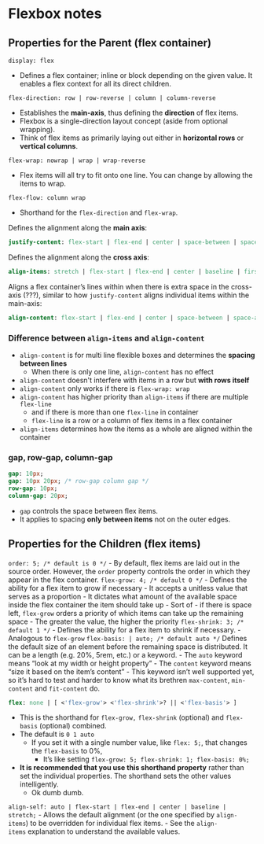 # Flexbox notes

## Properties for the Parent (flex container)

`display: flex`

-   Defines a flex container; inline or block depending on the given value. It enables a flex context for all its direct children.

`flex-direction: row | row-reverse | column | column-reverse`

-   Establishes the **main-axis**, thus defining the **direction** of flex items.
-   Flexbox is a single-direction layout concept (aside from optional wrapping).
-   Think of flex items as primarily laying out either in **horizontal rows** or **vertical columns**.

`flex-wrap: nowrap | wrap | wrap-reverse`

-   Flex items will all try to fit onto one line. You can change by allowing the items to wrap.

`flex-flow: column wrap`

-   Shorthand for the `flex-direction` and `flex-wrap`.

Defines the alignment along the **main axis**:

```sass
justify-content: flex-start | flex-end | center | space-between | space-around | space-evenly | start | end | left | right
```

Defines the alignment along the **cross axis**:

```sass
align-items: stretch | flex-start | flex-end | center | baseline | first baseline | last baseline | start | end | self-start | self-end + ... safe | unsafe
```

Aligns a flex container’s lines within when there is extra space in the cross-axis (???), similar to how `justify-content` aligns individual items within the main-axis:

```sass
align-content: flex-start | flex-end | center | space-between | space-around | space-evenly | stretch | start | end | baseline | first baseline | last baseline + ... safe | unsafe;
```

### Difference between `align-items` and `align-content`

-   `align-content` is for multi line flexible boxes and determines the **spacing between lines**
    -   When there is only one line, `align-content` has no effect
-   `align-content` doesn't interfere with items in a row but **with rows itself**
-   `align-content` only works if there is `flex-wrap: wrap`
-   `align-content` has higher priority than `align-items` if there are multiple `flex-line`
    -   and if there is more than one `flex-line` in container
    -   `flex-line` is a row or a column of flex items in a flex container
-   `align-items` determines how the items as a whole are aligned within the container

### gap, row-gap, column-gap

```sass
gap: 10px;
gap: 10px 20px; /* row-gap column gap */
row-gap: 10px;
column-gap: 20px;
```

-   `gap` controls the space between flex items.
-   It applies to spacing **only between items** not on the outer edges.

## Properties for the Children (flex items)

`order: 5; /* default is 0 */` - By default, flex items are laid out in the source order. However, the `order` property controls the order in which they appear in the flex container.
`flex-grow: 4; /* default 0 */` - Defines the ability for a flex item to grow if necessary - It accepts a unitless value that serves as a proportion - It dictates what amount of the available space inside the flex container the item should take up - Sort of - if there is space left, `flex-grow` orders a priority of which items can take up the remaining space - The greater the value, the higher the priority
`flex-shrink: 3; /* default 1 */` - Defines the ability for a flex item to shrink if necessary. - Analogous to `flex-grow`
`flex-basis: | auto; /* default auto */`
Defines the default size of an element before the remaining space is distributed.
It can be a length (e.g. 20%, 5rem, etc.) or a keyword. - The `auto` keyword means “look at my width or height property” - The `content` keyword means “size it based on the item’s content” - This keyword isn’t well supported yet, so it’s hard to test and harder to know what its brethren `max-content`, `min-content` and `fit-content` do.

```sass
flex: none | [ <'flex-grow'> <'flex-shrink'>? || <'flex-basis'> ]
```

-   This is the shorthand for `flex-grow,` `flex-shrink` (optional) and `flex-basis` (optional) combined.
-   The default is `0 1 auto`
    -   If you set it with a single number value, like `flex: 5;`, that changes the `flex-basis` to 0%,
        -   It’s like setting `flex-grow: 5; flex-shrink: 1; flex-basis: 0%;`
-   **It is recommended that you use this shorthand property** rather than set the individual properties. The shorthand sets the other values intelligently.
    -   Ok dumb dumb.

`align-self: auto | flex-start | flex-end | center | baseline | stretch;` - Allows the default alignment (or the one specified by `align-items`) to be overridden for individual flex items. - See the `align-items` explanation to understand the available values.
